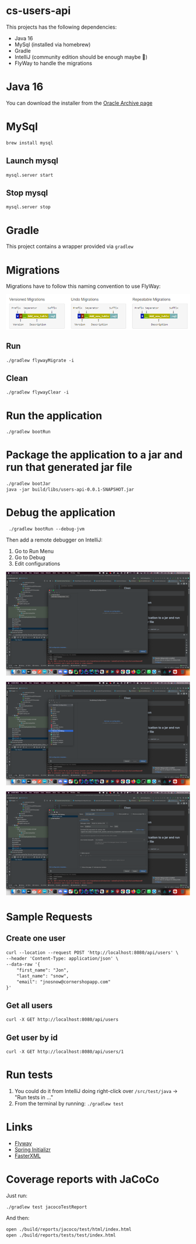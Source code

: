 # cs-users-api

This projects has the following dependencies:

- Java 16
- MySql (installed via homebrew)
- Gradle
- IntelliJ (community edition should be enough maybe 🤔)
- FlyWay to handle the migrations

# Java 16

You can download the installer from
the [Oracle Archive page](https://www.oracle.com/java/technologies/javase/jdk16-archive-downloads.html#license-lightbox)

# MySql

```
brew install mysql
```

## Launch mysql

```
mysql.server start 
```

## Stop mysql

```
mysql.server stop 
```

# Gradle

This project contains a wrapper provided via ``gradlew``

# Migrations

Migrations have to follow this naming convention to use FlyWay:

![](images/img.png)

## Run

```
./gradlew flywayMigrate -i
```

## Clean

```
./gradlew flywayClear -i
```

# Run the application

```
./gradlew bootRun
```

# Package the application to a jar and run that generated jar file

```
./gradlew bootJar
java -jar build/libs/users-api-0.0.1-SNAPSHOT.jar
```

# Debug the application

```
 ./gradlew bootRun --debug-jvm
```

Then add a remote debugger on IntelliJ:

1. Go to Run Menu
2. Go to Debug
3. Edit configurations

![](images/img_2.png)

![](images/img_3.png)

![](images/img_4.png)

# Sample Requests

## Create one user

```curl
curl --location --request POST 'http://localhost:8080/api/users' \
--header 'Content-Type: application/json' \
--data-raw '{
    "first_name": "Jon",
    "last_name": "snow",
    "email": "jnosnow@cornershopapp.com"
}'
```

## Get all users

```curl
curl -X GET http://localhost:8080/api/users
```

## Get user by id

```curl
curl -X GET http://localhost:8080/api/users/1
```

# Run tests

1. You could do it from IntelliJ doing right-click over ``/src/test/java`` -> "Run tests in ..."
2. From the terminal by running: ``./gradlew test``

# Links

- [Flyway](https://flywaydb.org/documentation/)
- [Spring Initializr](https://start.spring.io/)
- [FasterXML](http://fasterxml.com/)

# Coverage reports with JaCoCo

Just run:

```
./gradlew test jacocoTestReport
```

And then:

```
open ./build/reports/jacoco/test/html/index.html
open ./build/reports/tests/test/index.html
```
